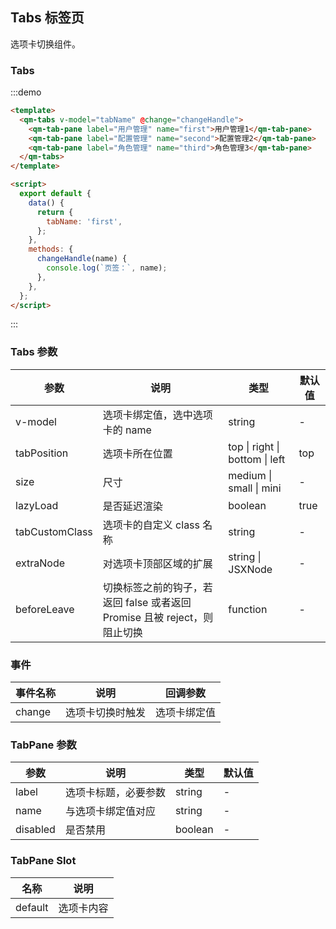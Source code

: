 ## Tabs 标签页

选项卡切换组件。

### Tabs

:::demo

```html
<template>
  <qm-tabs v-model="tabName" @change="changeHandle">
    <qm-tab-pane label="用户管理" name="first">用户管理1</qm-tab-pane>
    <qm-tab-pane label="配置管理" name="second">配置管理2</qm-tab-pane>
    <qm-tab-pane label="角色管理" name="third">角色管理3</qm-tab-pane>
  </qm-tabs>
</template>

<script>
  export default {
    data() {
      return {
        tabName: 'first',
      };
    },
    methods: {
      changeHandle(name) {
        console.log(`页签：`, name);
      },
    },
  };
</script>
```

:::

### Tabs 参数

| 参数           | 说明                                                                      | 类型                           | 默认值 |
| -------------- | ------------------------------------------------------------------------- | ------------------------------ | ------ |
| v-model        | 选项卡绑定值，选中选项卡的 name                                           | string                         | -      |
| tabPosition    | 选项卡所在位置                                                            | top \| right \| bottom \| left | top    |
| size           | 尺寸                                                                      | medium \| small \| mini        | -      |
| lazyLoad       | 是否延迟渲染                                                              | boolean                        | true   |
| tabCustomClass | 选项卡的自定义 class 名称                                                 | string                         | -      |
| extraNode      | 对选项卡顶部区域的扩展                                                    | string \| JSXNode              | -      |
| beforeLeave    | 切换标签之前的钩子，若返回 false 或者返回 Promise 且被 reject，则阻止切换 | function                       | -      |

### 事件

| 事件名称 | 说明             | 回调参数     |
| -------- | ---------------- | ------------ |
| change   | 选项卡切换时触发 | 选项卡绑定值 |

### TabPane 参数

| 参数     | 说明                 | 类型    | 默认值 |
| -------- | -------------------- | ------- | ------ |
| label    | 选项卡标题，必要参数 | string  | -      |
| name     | 与选项卡绑定值对应   | string  | -      |
| disabled | 是否禁用             | boolean | -      |

### TabPane Slot

| 名称    | 说明       |
| ------- | ---------- |
| default | 选项卡内容 |
